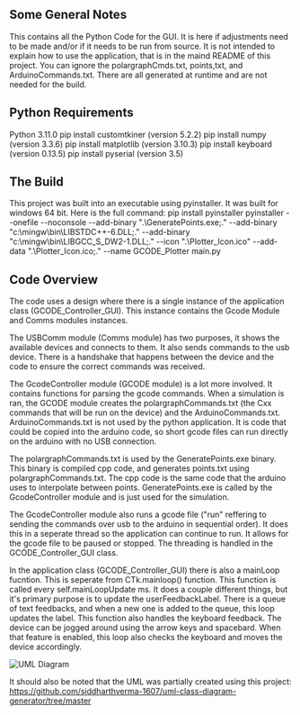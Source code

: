 ## Some General Notes
This contains all the Python Code for the GUI. It is here if adjustments need to be made and/or if it needs to be run from source. It is not intended to explain how to use the application, that is in the maind README of this project. You can ignore the polargraphCmds.txt, points,txt, and ArduinoCommands.txt. There are all generated at runtime and are not needed for the build.

## Python Requirements
Python 3.11.0
pip install customtkiner (version 5.2.2)
pip install numpy (version 3.3.6)
pip install matplotlib (version 3.10.3)
pip install keyboard (version 0.13.5)
pip install pyserial (version 3.5)

## The Build
This project was built into an executable using pyinstaller. It was built for windows 64 bit. Here is the full command:
pip install pyinstaller
pyinstaller --onefile --noconsole --add-binary ".\\GeneratePoints.exe;." --add-binary "c:\\mingw\\bin\\LIBSTDC++-6.DLL;." --add-binary "c:\\mingw\\bin\\LIBGCC_S_DW2-1.DLL;." --icon ".\\Plotter_Icon.ico" --add-data ".\\Plotter_Icon.ico;." --name GCODE_Plotter  main.py


## Code Overview
The code uses a design where there is a single instance of the application class (GCODE_Controller_GUI). This instance contains the Gcode Module and Comms modules instances. 

The USBComm module (Comms module) has two purposes, it shows the available devices and connects to them. It also sends commands to the usb device. There is a handshake that happens between the device and the code to ensure the correct commands was received. 

The GcodeController module (GCODE module) is a lot more involved. It contains functions for parsing the gcode commands. When a simulation is ran, the GCODE module creates the polargraphCommands.txt (the Cxx commands that will be run on the device) and the ArduinoCommands.txt. ArduinoCommands.txt is not used by the python application. It is code that could be copied into the arduino code, so short gcode files can run directly on the arduino with no USB connection. 

The polargraphCommands.txt is used by the GeneratePoints.exe binary. This binary is compiled cpp code, and generates points.txt using polargraphCommands.txt. The cpp code is the same code that the arduino uses to interpolate between points. GeneratePoints.exe is called by the GcodeController module and is just used for the simulation.

The GcodeController module also runs a gcode file ("run" reffering to sending the commands over usb to the arduino in sequential order). It does this in a seperate thread so the application can continue to run. It allows for the gcode file to be paused or stopped. The threading is handled in the GCODE_Controller_GUI class.

In the application class (GCODE_Controller_GUI) there is also a mainLoop fucntion. This is seperate from CTk.mainloop() function. This function is called every self.mainLoopUpdate ms. It does a couple different things, but it's primary purpose is to update the userFeedbackLabel. There is a queue of text feedbacks, and when a new one is added to the queue, this loop updates the label. This function also handles the keyboard feedback. The device can be jogged around using the arrow keys and spacebard. When that feature is enabled, this loop also checks the keyboard and moves the device accordingly.

![UML Diagram](GCODE_GUI_UML.png)

It should also be noted that the UML was partially created using this project: https://github.com/siddharthverma-1607/uml-class-diagram-generator/tree/master